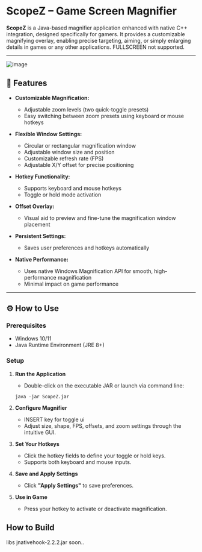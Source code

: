 # ScopeZ – Game Screen Magnifier

**ScopeZ** is a Java-based magnifier application enhanced with native C++ integration, designed specifically for gamers. It provides a customizable magnifying overlay, enabling precise targeting, aiming, or simply enlarging details in games or any other applications. FULLSCREEN not supported.

---
![image](https://github.com/user-attachments/assets/f6795f90-b7fb-4d9b-a712-fe0950c2d056)

## 🚀 Features

- **Customizable Magnification:**
  - Adjustable zoom levels (two quick-toggle presets)
  - Easy switching between zoom presets using keyboard or mouse hotkeys

- **Flexible Window Settings:**
  - Circular or rectangular magnification window
  - Adjustable window size and position
  - Customizable refresh rate (FPS)
  - Adjustable X/Y offset for precise positioning

- **Hotkey Functionality:**
  - Supports keyboard and mouse hotkeys
  - Toggle or hold mode activation

- **Offset Overlay:**
  - Visual aid to preview and fine-tune the magnification window placement

- **Persistent Settings:**
  - Saves user preferences and hotkeys automatically

- **Native Performance:**
  - Uses native Windows Magnification API for smooth, high-performance magnification
  - Minimal impact on game performance

---

## ⚙️ How to Use

### Prerequisites
- Windows 10/11
- Java Runtime Environment (JRE 8+) 

### Setup
1. **Run the Application**
   - Double-click on the executable JAR or launch via command line:
   ```
   java -jar ScopeZ.jar
   ```

2. **Configure Magnifier**
   - INSERT key for toggle ui
   - Adjust size, shape, FPS, offsets, and zoom settings through the intuitive GUI.

4. **Set Your Hotkeys**
   - Click the hotkey fields to define your toggle or hold keys.
   - Supports both keyboard and mouse inputs.

5. **Save and Apply Settings**
   - Click **"Apply Settings"** to save preferences.

6. **Use in Game**
   - Press your hotkey to activate or deactivate magnification.

## How to Build
libs jnativehook-2.2.2.jar
soon..
